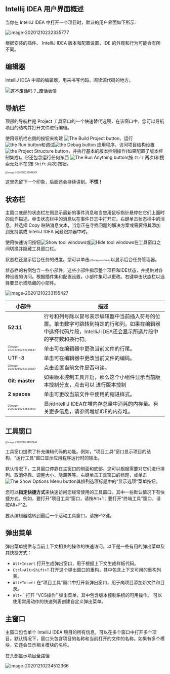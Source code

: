 ## Intellij IDEA 用户界面概述 



当你在 IntelliJ IDEA 中打开一个项目时，默认的用户界面如下所示:

![image-20201210232335777](../.vuepress/public/image-20201210232335777.png)

根据安装的插件、 IntelliJ IDEA 版本和配置设置，IDE 的外观和行为可能会有所不同。



## 编辑器

IntelliJ IDEA 中部的编辑器，用来书写代码，阅读源代码的地方。

![这不废话吗？_废话表情](../.vuepress/public/6af89bc8gw1f8u7kntzsfj205i0523yk.jpg)



## 导航栏

顶部的导航栏是 Project 工具窗口的一个快速替代选项，在该窗口中，您可以导航项目的结构并打开文件进行编辑。



使用导航栏右侧的按钮来构建 ![The Build Project button](../.vuepress/public/icons.actions.compile.svg)、运行 ![the Run button](../.vuepress/public/icons.toolwindows.toolWindowRun.svg)和调试![the Debug button](../.vuepress/public/icons.actions.startDebugger.svg) 应用程序，访问项目结构设置![the Project Structure button](../.vuepress/public/icons.general.projectStructure.svg)，并执行基本的版本控制操作(如果配置了版本控制集成)。它还包含运行任何东西 ![The Run Anything button](../.vuepress/public/icons.actions.run_anything.svg)(按 `Ctrl` 两次)和搜索无处不在(按 `Shift` 两次)按钮。

<img src="../.vuepress/public/image-20201210232948501.png" alt="image-20201210232948501" style="zoom:50%;" />

这里先留下一个印象，后面还会持续讲到。**不慌！**



## 状态栏

主窗口底部的状态栏左侧显示最新的事件消息和当您用鼠标指针悬停在它们上面时的动作描述。单击状态栏中的消息以在事件日志中打开它。右键单击状态栏中的消息，并选择 Copy 粘贴消息文本，当您正在寻找问题的解决方案或需要将其添加到支持票或 IntelliJ IDEA 问题跟踪器中时。



使用快速访问按钮![Show tool windows](../.vuepress/public/icons.general.tbShown.svg)或![Hide tool windows](../.vuepress/public/icons.general.tbHidden.svg)在工具窗口之间切换并隐藏工具窗口栏。



状态栏还显示后台任务的进度。您可以单击<img src="../.vuepress/public/icons.process.big.step_1.svg" alt="Background tasks" style="zoom:50%;" />以显示后台任务管理器。



状态栏的右侧包含一些小部件，这些小部件指示整个项目和IDE状态，并提供对各种设置的访问。根据插件集和配置设置，小部件集可以更改。右键单击状态栏以选择要显示或隐藏的小部件。

![image-20201210233155427](../.vuepress/public/image-20201210233155427.png)

| 小部件                                                       | 描述                                                         |
| ------------------------------------------------------------ | ------------------------------------------------------------ |
| **52:11**                                                    | 行号和列号除以冒号表示编辑器中当前插入符号的位置。单击数字可跳转到特定的行和列。如果在编辑器中选择代码片段，IntelliJ IDEA还会显示所选片段中的字符数和换行符。 |
| <img src="../.vuepress/public/image-20201210233329147.png" alt="image-20201210233329147" style="zoom:50%;" /> | 单击可在编辑器中更改当前文件的行尾。                         |
| UTF-8                                                        | 单击可在编辑器中更改当前文件的编码。                         |
| <img src="../.vuepress/public/image-20201210233710407.png" alt="image-20201210233710407" style="zoom:50%;" /> | 点击设置当前文件是否可读。                                   |
| **Git: master**                                              | 如果版本控制工具开启，那么这个小组件显示当前版本控制分支，点击可以 进行版本控制 |
| **2 spaces**                                                 | 单击可更改当前文件中使用的缩进样式。                         |
| <img src="../.vuepress/public/image-20201210233654500.png" alt="image-20201210233654500" style="zoom:50%;" /> | 显示IntelliJ IDEA在堆内存总量中消耗的内存量。有关更多信息，请参阅增加IDE的内存堆。 |



## 工具窗口

<img src="../.vuepress/public/image-20201210234147948.png" alt="image-20201210234147948" style="zoom:50%;" />

工具窗口提供了补充编辑代码的功能。例如，“项目工具”窗口显示项目的结构，“运行工具”窗口显示应用程序运行时的输出。



默认情况下，工具窗口停靠在主窗口的侧面和底部。您可以根据需要对它们进行排列、取消停靠、调整大小、隐藏等等。右键单击工具窗口的标题，或单击![The Show Options Menu button](../.vuepress/public/artwork.studio.icons.logcat.toolbar.settings.svg)其排列选项标题中的“显示选项”菜单按钮。



您可以**指定快捷方式**来快速访问您经常使用的工具窗口。其中一些默认情况下有快捷方式。例如，要打开“项目工具”窗口，请按Alt+1；要打开“终端工具”窗口，请按Alt+F12。

要从编辑器跳转到最后一个活动工具窗口，请按F12键。



## 弹出菜单

弹出菜单提供与当前上下文相关的操作的快速访问。以下是一些有用的弹出菜单及其快捷方式：

- `Alt+Insert` 打开生成弹出窗口，用于根据上下文生成样板代码。
- `Ctrl+Alt+Shift+T` 打开这个弹出窗口的重构，其中包含上下文可用的重构列表。
- `Alt+Insert` 在“项目工具”窗口中打开新弹出窗口，用于向项目添加新文件和目录。
- `Alt+` ` 打开 “VCS操作” 弹出菜单，其中包含版本控制系统的可用操作。
  可以使用常用动作的快速列表创建自定义弹出菜单。



## 主窗口

主窗口包含单个 IntelliJ IDEA 项目的所有信息。可以在多个窗口中打开多个项目。默认情况下，窗口头包含项目的名称和当前打开的文件的名称。如果有多个模块，它还会显示相关模块的名称。



在头部显示项目全路径

![image-20201210234512366](../.vuepress/public/image-20201210234512366.png)